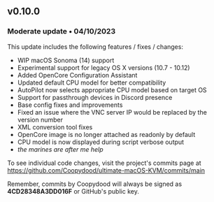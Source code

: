 ## v0.10.0

### Moderate update • 04/10/2023

This update includes the following features / fixes / changes:

- WIP macOS Sonoma (14) support
- Experimental support for legacy OS X versions (10.7 - 10.12)
- Added OpenCore Configuration Assistant
- Updated default CPU model for better compatibility
- AutoPilot now selects appropriate CPU model based on target OS
- Support for passthrough devices in Discord presence
- Base config fixes and improvements
- Fixed an issue where the VNC server IP would be replaced by the version number
- XML conversion tool fixes
- OpenCore image is no longer attached as readonly by default
- CPU model is now displayed during script verbose output
- *the marines are after me help*

To see individual code changes, visit the project's commits page at <https://github.com/Coopydood/ultimate-macOS-KVM/commits/main>

Remember, commits by Coopydood will always be signed as **4CD28348A3DD016F** or GitHub's public key.